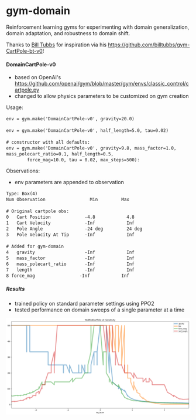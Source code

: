 # gym-domain

Reinforcement learning gyms for experimenting with domain generalization, domain adaptation, and robustness to domain shift.

Thanks to [Bill Tubbs](https://twitter.com/biletubes) for inspiration via his https://github.com/billtubbs/gym-CartPole-bt-v0!

#### DomainCartPole-v0

- based on OpenAI's https://github.com/openai/gym/blob/master/gym/envs/classic_control/cartpole.py
- changed to allow physics parameters to be customized on gym creation

Usage:
```
env = gym.make('DomainCartPole-v0', gravity=20.0)

env = gym.make('DomainCartPole-v0', half_length=5.0, tau=0.02)

# constructor with all defaults:
env = gym.make('DomainCartPole-v0', gravity=9.8, mass_factor=1.0, mass_polecart_ratio=0.1, half_length=0.5, 
        force_mag=10.0, tau = 0.02, max_steps=500):
```

Observations:
- env parameters are appended to observation
```
Type: Box(4)
Num	Observation                 Min         Max

# Original cartpole obs:
0	Cart Position             -4.8            4.8
1	Cart Velocity             -Inf            Inf
2	Pole Angle                -24 deg         24 deg
3	Pole Velocity At Tip      -Inf            Inf

# Added for gym-domain
4	gravity                   -Inf            Inf
5	mass_factor               -Inf            Inf
6	mass_polecart_ratio       -Inf            Inf
7	length                    -Inf            Inf
8 force_mag                 -Inf            Inf

```

##### Results
- trained policy on standard parameter settings using PPO2
- tested performance on domain sweeps of a single parameter at a time

![Example](images/image01.png)
